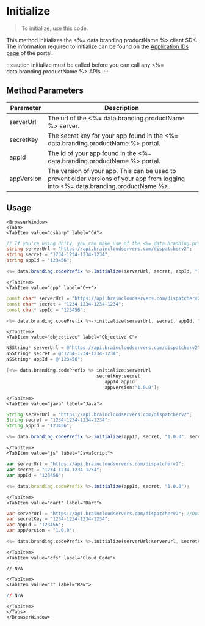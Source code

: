 # Initialize

> To initialize, use this code:

This method initializes the <%= data.branding.productName %> client SDK. The information required to initialize can be found on the [Application IDs page](https://portal.braincloudservers.com/admin/dashboard#/development/core-settings-information) of the portal.

:::caution
Initialize must be called before you can call any <%= data.branding.productName %> APIs.
:::

## Method Parameters

| Parameter  | Description                                                                                                                         |
| ---------- | ----------------------------------------------------------------------------------------------------------------------------------- |
| serverUrl  | The url of the <%= data.branding.productName %> server.                                                                             |
| secretKey  | The secret key for your app found in the <%= data.branding.productName %> portal.                                                   |
| appId      | The id of your app found in the <%= data.branding.productName %> portal.                                                            |
| appVersion | The version of your app. This can be used to prevent older versions of your app from logging into <%= data.branding.productName %>. |

## Usage

```mdx-code-block
<BrowserWindow>
<Tabs>
<TabItem value="csharp" label="C#">
```

```csharp
// If you're using Unity, you can make use of the <%= data.branding.productName %>Settings toolbar
string serverUrl = "https://api.braincloudservers.com/dispatcherv2";
string secret = "1234-1234-1234-1234";
string appId = "123456";

<%= data.branding.codePrefix %>.Initialize(serverUrl, secret, appId, "1.0.0");
```

```mdx-code-block
</TabItem>
<TabItem value="cpp" label="C++">
```

```cpp
const char* serverUrl = "https://api.braincloudservers.com/dispatcherv2";
const char* secret = "1234-1234-1234-1234";
const char* appId = "123456";

<%= data.branding.codePrefix %>->initialize(serverUrl, secret, appId, "1.0.0");
```

```mdx-code-block
</TabItem>
<TabItem value="objectivec" label="Objective-C">
```

```objectivec
NSString* serverUrl = @"https://api.braincloudservers.com/dispatcherv2";
NSString* secret = @"1234-1234-1234-1234";
NSString* appId = @"123456";

[<%= data.branding.codePrefix %> initialize:serverUrl
                                 secretKey:secret
                                    appId:appId
                                    appVersion:"1.0.0"];
```

```mdx-code-block
</TabItem>
<TabItem value="java" label="Java">
```

```java
String serverUrl = "https://api.braincloudservers.com/dispatcherv2";
String secret = "1234-1234-1234-1234";
String appId = "123456";

<%= data.branding.codePrefix %>.initialize(appId, secret, "1.0.0", serverUrl);
```

```mdx-code-block
</TabItem>
<TabItem value="js" label="JavaScript">
```

```javascript
var serverUrl = "https://api.braincloudservers.com/dispatcherv2";
var secret = "1234-1234-1234-1234";
var appId = "123456";

<%= data.branding.codePrefix %>.initialize(appId, secret, "1.0.0");
```

```mdx-code-block
</TabItem>
<TabItem value="dart" label="Dart">
```

```dart
var serverUrl = "https://api.braincloudservers.com/dispatcherv2"; //Optional parameter
var secretKey = "1234-1234-1234-1234";
var appId = "123456";
var appVersion = "1.0.0";

<%= data.branding.codePrefix %>.initialize(serverUrl:serverUrl, secretKey:secretKey, appId:appId, appVersion:appVersion);
```

```mdx-code-block
</TabItem>
<TabItem value="cfs" label="Cloud Code">
```

```cfscript
// N/A
```

```mdx-code-block
</TabItem>
<TabItem value="r" label="Raw">
```

```r
// N/A
```

```mdx-code-block
</TabItem>
</Tabs>
</BrowserWindow>
```
